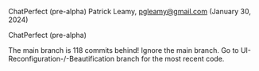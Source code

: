 ChatPerfect (pre-alpha)
Patrick Leamy, pgleamy@gmail.com (January 30, 2024)

ChatPerfect (pre-alpha)

The main branch is 118 commits behind! Ignore the main branch. Go to UI-Reconfiguration-/-Beautification branch for the most recent code.
